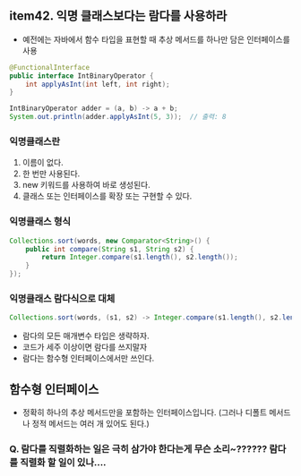 ## item42. 익명 클래스보다는 람다를 사용하라

- 예전에는 자바에서 함수 타입을 표현할 때 추상 메서드를 하나만 담은 인터페이스를 사용
```java
@FunctionalInterface
public interface IntBinaryOperator {
    int applyAsInt(int left, int right);
}
```
```java
IntBinaryOperator adder = (a, b) -> a + b;
System.out.println(adder.applyAsInt(5, 3));  // 출력: 8
```
### 익명클래스란
1. 이름이 없다.
2. 한 번만 사용된다.
3. new 키워드를 사용하여 바로 생성된다.
4. 클래스 또는 인터페이스를 확장 또는 구현할 수 있다.
### 익명클래스 형식
```java
Collections.sort(words, new Comparator<String>() {
    public int compare(String s1, String s2) {
        return Integer.compare(s1.length(), s2.length());
    }
});
```
### 익명클래스 람다식으로 대체
```java
Collections.sort(words, (s1, s2) -> Integer.compare(s1.length(), s2.length()));
```
- 람다의 모든 매개변수 타입은 생략하자.
- 코드가 세주 이상이면 람다를 쓰지말자
- 람다는 함수형 인터페이스에서만 쓰인다.

## 함수형 인터페이스
-  정확히 하나의 추상 메서드만을 포함하는 인터페이스입니다. (그러나 디폴트 메서드나 정적 메서드는 여러 개 있어도 된다.)

### Q. 람다를 직렬화하는 일은 극히 삼가야 한다는게 무슨 소리~?????? 람다를 직렬화 할 일이 있나....